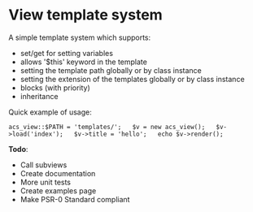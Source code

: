 # View template system #

A simple template system which supports:

- set/get for setting variables 
- allows '$this' keyword in the template
- setting the template path globally or by class instance
- setting the extension of the templates globally or by class instance
- blocks (with priority)
- inheritance

Quick example of usage:  

`acs_view::$PATH = 'templates/';  
$v = new acs_view();  
$v->load('index');  
$v->title = 'hello';  
echo $v->render();
`

**Todo**:

- Call subviews
- Create documentation
- More unit tests
- Create examples page
- Make PSR-0 Standard compliant